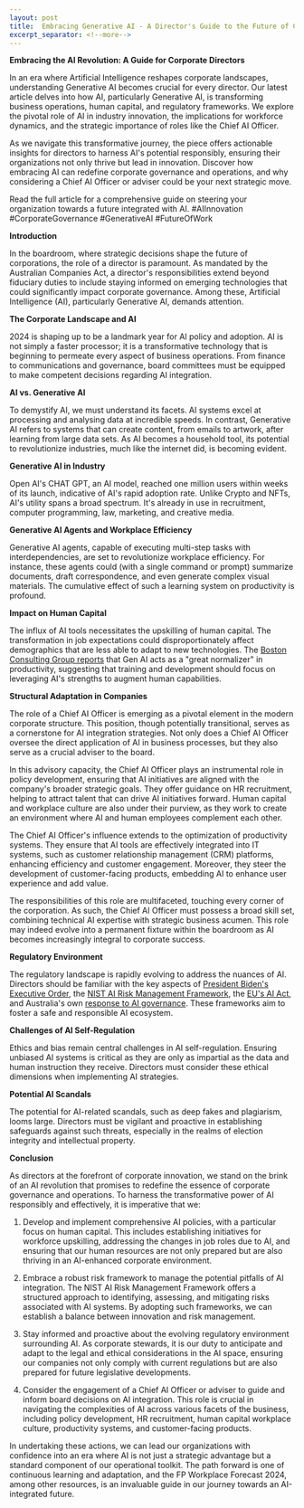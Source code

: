 ```yaml
---
layout: post
title:  Embracing Generative AI - A Director's Guide to the Future of Corporate Governance
excerpt_separator: <!--more-->
---
```


**Embracing the AI Revolution: A Guide for Corporate Directors**

In an era where Artificial Intelligence reshapes corporate landscapes, understanding Generative AI becomes crucial for every director. Our latest article delves into how AI, particularly Generative AI, is transforming business operations, human capital, and regulatory frameworks. We explore the pivotal role of AI in industry innovation, the implications for workforce dynamics, and the strategic importance of roles like the Chief AI Officer.

As we navigate this transformative journey, the piece offers actionable insights for directors to harness AI's potential responsibly, ensuring their organizations not only thrive but lead in innovation. Discover how embracing AI can redefine corporate governance and operations, and why considering a Chief AI Officer or adviser could be your next strategic move.

Read the full article for a comprehensive guide on steering your organization towards a future integrated with AI. #AIInnovation #CorporateGovernance #GenerativeAI #FutureOfWork

<!--more-->

**Introduction**

In the boardroom, where strategic decisions shape the future of corporations, the role of a director is paramount. As mandated by the Australian Companies Act, a director's responsibilities extend beyond fiduciary duties to include staying informed on emerging technologies that could significantly impact corporate governance. Among these, Artificial Intelligence (AI), particularly Generative AI, demands attention.

**The Corporate Landscape and AI**

2024 is shaping up to be a landmark year for AI policy and adoption. AI is not simply a faster processor; it is a transformative technology that is beginning to permeate every aspect of business operations. From finance to communications and governance, board committees must be equipped to make competent decisions regarding AI integration.

**AI vs. Generative AI**

To demystify AI, we must understand its facets. AI systems excel at processing and analysing data at incredible speeds. In contrast, Generative AI refers to systems that can create content, from emails to artwork, after learning from large data sets. As AI becomes a household tool, its potential to revolutionize industries, much like the internet did, is becoming evident.

**Generative AI in Industry**

Open AI's CHAT GPT, an AI model, reached one million users within weeks of its launch, indicative of AI's rapid adoption rate. Unlike Crypto and NFTs, AI's utility spans a broad spectrum. It's already in use in recruitment, computer programming, law, marketing, and creative media. 

**Generative AI Agents and Workplace Efficiency**

Generative AI agents, capable of executing multi-step tasks with interdependencies, are set to revolutionize workplace efficiency. For instance, these agents could (with a single command or prompt) summarize documents, draft correspondence, and even generate complex visual materials. The cumulative effect of such a learning system on productivity is profound.

**Impact on Human Capital**

The influx of AI tools necessitates the upskilling of human capital. The transformation in job expectations could disproportionately affect demographics that are less able to adapt to new technologies. The [Boston Consulting Group reports](https://www.bcg.com/publications/2023/what-people-are-saying-about-ai-at-work) that Gen AI acts as a "great normalizer" in productivity, suggesting that training and development should focus on leveraging AI's strengths to augment human capabilities.

**Structural Adaptation in Companies**

The role of a Chief AI Officer is emerging as a pivotal element in the modern corporate structure. This position, though potentially transitional, serves as a cornerstone for AI integration strategies. Not only does a Chief AI Officer oversee the direct application of AI in business processes, but they also serve as a crucial adviser to the board.

In this advisory capacity, the Chief AI Officer plays an instrumental role in policy development, ensuring that AI initiatives are aligned with the company's broader strategic goals. They offer guidance on HR recruitment, helping to attract talent that can drive AI initiatives forward. Human capital and workplace culture are also under their purview, as they work to create an environment where AI and human employees complement each other.

The Chief AI Officer's influence extends to the optimization of productivity systems. They ensure that AI tools are effectively integrated into IT systems, such as customer relationship management (CRM) platforms, enhancing efficiency and customer engagement. Moreover, they steer the development of customer-facing products, embedding AI to enhance user experience and add value.

The responsibilities of this role are multifaceted, touching every corner of the corporation. As such, the Chief AI Officer must possess a broad skill set, combining technical AI expertise with strategic business acumen. This role may indeed evolve into a permanent fixture within the boardroom as AI becomes increasingly integral to corporate success.

**Regulatory Environment**

The regulatory landscape is rapidly evolving to address the nuances of AI. Directors should be familiar with the key aspects of [President Biden's Executive Order](https://www.whitehouse.gov/briefing-room/presidential-actions/2023/10/30/executive-order-on-the-safe-secure-and-trustworthy-development-and-use-of-artificial-intelligence/), the [NIST AI Risk Management Framework](https://www.nist.gov/itl/ai-risk-management-framework), the [EU's AI Act](https://www.europarl.europa.eu/topics/en/article/20230601STO93804/eu-ai-act-first-regulation-on-artificial-intelligence), and Australia's own [response to AI governance](https://www.industry.gov.au/news/australian-governments-interim-response-safe-and-responsible-ai-consultation). These frameworks aim to foster a safe and responsible AI ecosystem.

**Challenges of AI Self-Regulation**

Ethics and bias remain central challenges in AI self-regulation. Ensuring unbiased AI systems is critical as they are only as impartial as the data and human instruction they receive. Directors must consider these ethical dimensions when implementing AI strategies.

**Potential AI Scandals**

The potential for AI-related scandals, such as deep fakes and plagiarism, looms large. Directors must be vigilant and proactive in establishing safeguards against such threats, especially in the realms of election integrity and intellectual property.

**Conclusion**

As directors at the forefront of corporate innovation, we stand on the brink of an AI revolution that promises to redefine the essence of corporate governance and operations. To harness the transformative power of AI responsibly and effectively, it is imperative that we:

1. Develop and implement comprehensive AI policies, with a particular focus on human capital. This includes establishing initiatives for workforce upskilling, addressing the changes in job roles due to AI, and ensuring that our human resources are not only prepared but are also thriving in an AI-enhanced corporate environment.

2. Embrace a robust risk framework to manage the potential pitfalls of AI integration. The NIST AI Risk Management Framework offers a structured approach to identifying, assessing, and mitigating risks associated with AI systems. By adopting such frameworks, we can establish a balance between innovation and risk management.

3. Stay informed and proactive about the evolving regulatory environment surrounding AI. As corporate stewards, it is our duty to anticipate and adapt to the legal and ethical considerations in the AI space, ensuring our companies not only comply with current regulations but are also prepared for future legislative developments.

4. Consider the engagement of a Chief AI Officer or adviser to guide and inform board decisions on AI integration. This role is crucial in navigating the complexities of AI across various facets of the business, including policy development, HR recruitment, human capital workplace culture, productivity systems, and customer-facing products. 

In undertaking these actions, we can lead our organizations with confidence into an era where AI is not just a strategic advantage but a standard component of our operational toolkit. The path forward is one of continuous learning and adaptation, and the FP Workplace Forecast 2024, among other resources, is an invaluable guide in our journey towards an AI-integrated future.




